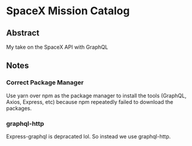 # SpaceX Mission Catalog
## Abstract
My take on the SpaceX API with GraphQL

## Notes
### Correct Package Manager
Use yarn over npm as the package manager to install the tools (GraphQL, Axios, Express, etc) because npm repeatedly failed to download the packages. 

### graphql-http
Express-graphql is depracated lol. So instead we use graphql-http.

